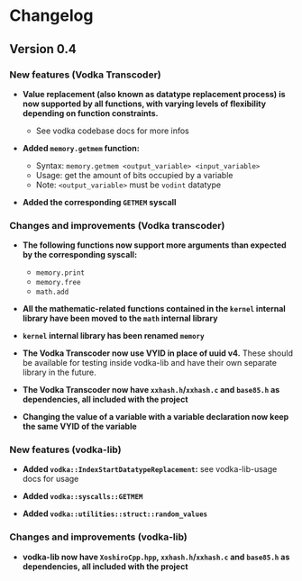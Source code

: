# Changelog

## Version 0.4

### New features (Vodka Transcoder)

- **Value replacement (also known as datatype replacement process) is now supported by all functions, with varying levels of flexibility depending on function constraints.**
  - See vodka codebase docs for more infos

- **Added `memory.getmem` function:**
  - Syntax: `memory.getmem <output_variable> <input_variable>`
  - Usage: get the amount of bits occupied by a variable
  - Note: `<output_variable>` must be `vodint` datatype

- **Added the corresponding `GETMEM` syscall**

### Changes and improvements (Vodka transcoder)

- **The following functions now support more arguments than expected by the corresponding syscall:**
  - `memory.print`
  - `memory.free`
  - `math.add`

- **All the mathematic-related functions contained in the `kernel` internal library have been moved to the `math` internal library**

- **`kernel` internal library has been renamed `memory`**

- **The Vodka Transcoder now use VYID in place of uuid v4.** These should be available for testing inside vodka-lib and have their own separate library in the future.

- **The Vodka Transcoder now have `xxhash.h`/`xxhash.c` and `base85.h` as dependencies, all included with the project**

- **Changing the value of a variable with a variable declaration now keep the same VYID of the variable**

### New features (vodka-lib)

- **Added `vodka::IndexStartDatatypeReplacement`:** see vodka-lib-usage docs for usage

- **Added `vodka::syscalls::GETMEM`**

- **Added `vodka::utilities::struct::random_values`**

### Changes and improvements (vodka-lib)

- **vodka-lib now have `XoshiroCpp.hpp`, `xxhash.h`/`xxhash.c` and `base85.h` as dependencies, all included with the project**